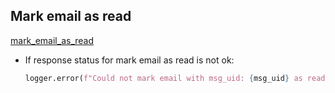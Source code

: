 ## Mark email as read

[mark_email_as_read](../repositories/email_repository/mark_email_as_read.md)

* If response status for mark email as read is not ok:
  ```python
  logger.error(f"Could not mark email with msg_uid: {msg_uid} as read")
  ```
